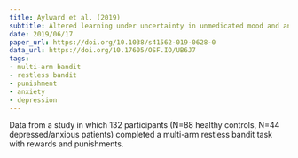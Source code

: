```yaml
---
title: Aylward et al. (2019)
subtitle: Altered learning under uncertainty in unmedicated mood and anxiety disorders
date: 2019/06/17
paper_url: https://doi.org/10.1038/s41562-019-0628-0
data_url: https://doi.org/10.17605/OSF.IO/UB6J7
tags:
- multi-arm bandit
- restless bandit
- punishment
- anxiety
- depression
---
```


Data from a study in which 132 participants (N=88 healthy controls, N=44 depressed/anxious patients) completed a multi-arm restless bandit task with rewards and punishments.

